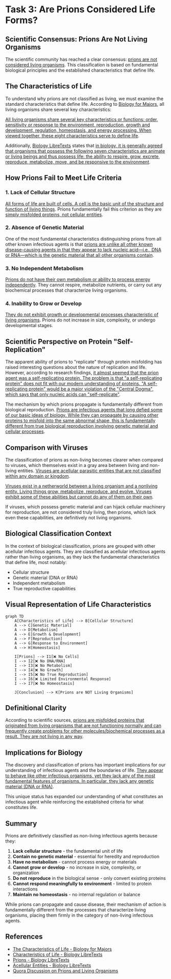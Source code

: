 # Task 3: Are Prions Considered Life Forms?

## Scientific Consensus: Prions Are Not Living Organisms

The scientific community has reached a clear consensus: [prions are not considered living organisms](https://bio.libretexts.org/Bookshelves/Introductory_and_General_Biology/Supplemental_Modules_(Molecular_Biology)/Prions). This classification is based on fundamental biological principles and the established characteristics that define life.

## The Characteristics of Life

To understand why prions are not classified as living, we must examine the standard characteristics that define life. According to [Biology for Majors](https://courses.lumenlearning.com/suny-wmopen-biology1/chapter/the-characteristics-of-life/), all living organisms share several key characteristics:

[All living organisms share several key characteristics or functions: order, sensitivity or response to the environment, reproduction, growth and development, regulation, homeostasis, and energy processing. When viewed together, these eight characteristics serve to define life](https://courses.lumenlearning.com/suny-wmopen-biology1/chapter/the-characteristics-of-life/).

Additionally, [Biology LibreTexts](https://bio.libretexts.org/Bookshelves/Introductory_and_General_Biology/Introductory_Biology_(CK-12)/01:_Introduction_to_Biology/1.04:_Characteristics_of_Life) states that [in biology, it is generally agreed that organisms that possess the following seven characteristics are animate or living beings and thus possess life: the ability to respire, grow, excrete, reproduce, metabolize, move, and be responsive to the environment](https://bio.libretexts.org/Bookshelves/Introductory_and_General_Biology/Introductory_Biology_(CK-12)/01:_Introduction_to_Biology/1.04:_Characteristics_of_Life).

## How Prions Fail to Meet Life Criteria

### 1. Lack of Cellular Structure

[All forms of life are built of cells. A cell is the basic unit of the structure and function of living things](https://courses.lumenlearning.com/suny-wmopen-biology1/chapter/the-characteristics-of-life/). Prions fundamentally fail this criterion as they are [simply misfolded proteins, not cellular entities](https://bio.libretexts.org/Bookshelves/Introductory_and_General_Biology/Supplemental_Modules_(Molecular_Biology)/Prions).

### 2. Absence of Genetic Material

One of the most fundamental characteristics distinguishing prions from all other known infectious agents is that [prions are unlike all other known disease-causing agents in that they appear to lack nucleic acid—i.e., DNA or RNA—which is the genetic material that all other organisms contain](https://www.quora.com/What-are-prions-Are-they-living-organisms-If-yes-why-arent-they-classified-as-viruses-even-though-they-can-infect-cells).

### 3. No Independent Metabolism

[Prions do not have their own metabolism or ability to process energy independently](https://bio.libretexts.org/Bookshelves/Introductory_and_General_Biology/Supplemental_Modules_(Molecular_Biology)/Prions). They cannot respire, metabolize nutrients, or carry out any biochemical processes that characterize living organisms.

### 4. Inability to Grow or Develop

[They do not exhibit growth or developmental processes characteristic of living organisms](https://bio.libretexts.org/Bookshelves/Introductory_and_General_Biology/Supplemental_Modules_(Molecular_Biology)/Prions). Prions do not increase in size, complexity, or undergo developmental stages.

## Scientific Perspective on Protein "Self-Replication"

The apparent ability of prions to "replicate" through protein misfolding has raised interesting questions about the nature of replication and life. However, according to research findings, [it almost seemed that the prion agent was a self-replicating protein. The problem is that "a self-replicating protein" does not fit with our modern understanding of proteins. "A self-replicating protein" would be a major violation of the "Central Dogma", which says that only nucleic acids can "self-replicate"](https://bio.libretexts.org/Bookshelves/Introductory_and_General_Biology/Supplemental_Modules_(Molecular_Biology)/Prions).

The mechanism by which prions propagate is fundamentally different from biological reproduction. [Prions are infectious agents that long defied some of our basic ideas of biology. While they can propagate by causing other proteins to misfold into the same abnormal shape, this is fundamentally different from true biological reproduction involving genetic material and cellular processes](https://bio.libretexts.org/Bookshelves/Introductory_and_General_Biology/Supplemental_Modules_(Molecular_Biology)/Prions).

## Comparison with Viruses

The classification of prions as non-living becomes clearer when compared to viruses, which themselves exist in a gray area between living and non-living entities. [Viruses are acellular parasitic entities that are not classified within any domain or kingdom](https://bio.libretexts.org/Courses/Thompson_Rivers_University/Principles_of_Biology_II_OL_ed/03:_Systematics_Phylogeny_and_Biological_Diversity/3.04:_Biological_Diversity/3.4.01:_Acellular_Entities_-_Viruses_Prions_and_Viroids).

[Viruses exist in a netherworld between a living organism and a nonliving entity. Living things grow, metabolize, reproduce, and evolve. Viruses exhibit some of these abilities but cannot do any of them on their own](https://bio.libretexts.org/Courses/Thompson_Rivers_University/Principles_of_Biology_II_OL_ed/03:_Systematics_Phylogeny_and_Biological_Diversity/3.4.01:_Acellular_Entities_-_Viruses_Prions_and_Viroids).

If viruses, which possess genetic material and can hijack cellular machinery for reproduction, are not considered truly living, then prions, which lack even these capabilities, are definitively not living organisms.

## Biological Classification Context

In the context of biological classification, prions are grouped with other acellular infectious agents. They are classified as acellular infectious agents rather than living organisms, as they lack the fundamental characteristics that define life, most notably:

- Cellular structure
- Genetic material (DNA or RNA)
- Independent metabolism
- True reproductive capabilities

## Visual Representation of Life Characteristics

```mermaid
graph TD
    A[Characteristics of Life] --> B[Cellular Structure]
    A --> C[Genetic Material]
    A --> D[Metabolism]
    A --> E[Growth & Development]
    A --> F[Reproduction]
    A --> G[Response to Environment]
    A --> H[Homeostasis]
    
    I[Prions] --> I1[❌ No Cells]
    I --> I2[❌ No DNA/RNA]
    I --> I3[❌ No Metabolism]
    I --> I4[❌ No Growth]
    I --> I5[❌ No True Reproduction]
    I --> I6[❌ Limited Environmental Response]
    I --> I7[❌ No Homeostasis]
    
    J[Conclusion] --> K[Prions are NOT Living Organisms]
```

## Definitional Clarity

According to scientific sources, [prions are misfolded proteins that originated from living organisms that are not functioning normally and can frequently create problems for other molecules/biochemical processes as a result. They are not living in any way](https://www.quora.com/What-are-viruses-and-prion-proteins-Are-they-classified-as-living-organisms).

## Implications for Biology

The discovery and classification of prions has important implications for our understanding of infectious agents and the boundaries of life. [They appear to behave like other infectious organisms, yet they lack any of the most fundamental features of organisms. In particular, they lack any genetic material (DNA or RNA)](https://bio.libretexts.org/Bookshelves/Introductory_and_General_Biology/Supplemental_Modules_(Molecular_Biology)/Prions).

This unique status has expanded our understanding of what constitutes an infectious agent while reinforcing the established criteria for what constitutes life.

## Summary

Prions are definitively classified as non-living infectious agents because they:

1. **Lack cellular structure** - the fundamental unit of life
2. **Contain no genetic material** - essential for heredity and reproduction  
3. **Have no metabolism** - cannot process energy or materials
4. **Cannot grow or develop** - no increase in size, complexity, or organization
5. **Do not reproduce** in the biological sense - only convert existing proteins
6. **Cannot respond meaningfully to environment** - limited to protein interactions
7. **Maintain no homeostasis** - no internal regulation or balance

While prions can propagate and cause disease, their mechanism of action is fundamentally different from the processes that characterize living organisms, placing them firmly in the category of non-living infectious agents.

## References

- [The Characteristics of Life - Biology for Majors](https://courses.lumenlearning.com/suny-wmopen-biology1/chapter/the-characteristics-of-life/)
- [Characteristics of Life - Biology LibreTexts](https://bio.libretexts.org/Bookshelves/Introductory_and_General_Biology/Introductory_Biology_(CK-12)/01:_Introduction_to_Biology/1.04:_Characteristics_of_Life)
- [Prions - Biology LibreTexts](https://bio.libretexts.org/Bookshelves/Introductory_and_General_Biology/Supplemental_Modules_(Molecular_Biology)/Prions)
- [Acellular Entities - Biology LibreTexts](https://bio.libretexts.org/Courses/Thompson_Rivers_University/Principles_of_Biology_II_OL_ed/03:_Systematics_Phylogeny_and_Biological_Diversity/3.04:_Biological_Diversity/3.4.01:_Acellular_Entities_-_Viruses_Prions_and_Viroids)
- [Quora Discussion on Prions and Living Organisms](https://www.quora.com/What-are-prions-Are-they-living-organisms-If-yes-why-arent-they-classified-as-viruses-even-though-they-can-infect-cells)